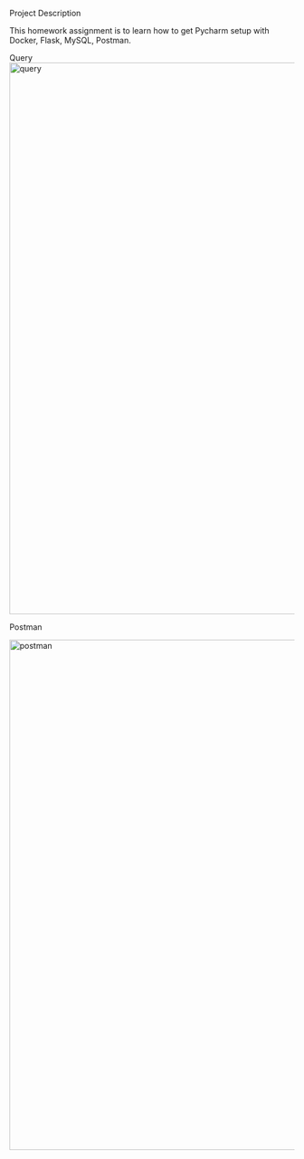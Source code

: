 Project Description
 
This homework assignment is to learn how to get  Pycharm setup with Docker, Flask, MySQL, Postman.

Query
<img width="974" alt="query" src="https://user-images.githubusercontent.com/78384450/112928845-5604d580-90e5-11eb-80d8-6d4dd50827de.png">

Postman

<img width="901" alt="postman" src="https://user-images.githubusercontent.com/78384450/114582900-0844ad00-9c4f-11eb-95c3-1c8957b08ed0.png">

